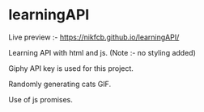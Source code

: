 # learningAPI

Live preview :- https://nikfcb.github.io/learningAPI/

Learning API with html and js. (Note :- no styling added)

Giphy API key is used for this project.

Randomly generating cats GIF. 

Use of js promises.
